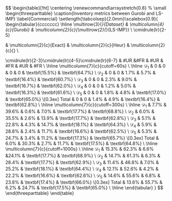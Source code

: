 $$
\begin{table}[!ht]
\centering
\renewcommand\arraystretch{0.8}
% \small
\begin{threeparttable}
\caption{Inventory metrics between Gurobi and LS-IMP}
\label{Commercial}
\setlength{\tabcolsep}{2.0mm}\scalebox{0.9}{
\begin{tabular}{ccccccc}
\hline
    \multirow{3}{*}{Dataset}  & \multicolumn{4}{c}{Gurobi} & \multicolumn{2}{c}{\multirow{2}{*}{LS-IMP}} \\
\cmidrule(lr){2-5}

 &  \multicolumn{2}{c}{Exact} & \multicolumn{2}{c}{Heur} & \multicolumn{2}{c}{} \\
 
\cmidrule(lr){2-3}\cmidrule(lr){4-5}\cmidrule(lr){6-7}
 &  \#UR &\#FR & \#UR & \#FR & \#UR & \#FR \\
\hline
\multicolumn{7}{c}{cutoff=60s} \\
\hline
$\mathcal{D}_1$   & 0 & 0   & 0    & 0    & \textbf{15.5\%}    & \textbf{64.7\%}   \\
$\mathcal{D}_2$    & 0 & 0   & 1.7\%  & 5.7\%   & \textbf{16.4\%}   & \textbf{60.7\%}  \\
$\mathcal{D}_3$   & 0 & 0   & 2.3\%  & 9.0\%   & \textbf{16.7\%}  & \textbf{62.0\%}    \\
$\mathcal{D}_4$   & 0 & 0   & 1.2\%   & 5.0\%  & \textbf{16.3\%}   & \textbf{61.6\%}     \\
$\mathcal{D}_5$   & 0 & 0   & 1.8\%   & 4.8\%  & \textbf{17.0\%}   & \textbf{65.0\%}     \\[0.3ex] 
Total & 0 & 0   & 1.4\%     & 4.9\%   & \textbf{16.4\%}    & \textbf{62.8\%}   \\
\hline
\multicolumn{7}{c}{cutoff=300s} \\
\hline
$\mathcal{D}_1$    & 7.7\%    & 39.6\%   &  0.6\%    & 7.0\%   & \textbf{17.7\%}    & \textbf{68.8\%}   \\
$\mathcal{D}_2$  & 6.0\%  & 35.5\%    & 2.6\%   & 13.9\%    & \textbf{17.7\%}   & \textbf{62.8\%}  \\
$\mathcal{D}_3$    & 5.1\% & 22.8\%   & 4.3\%  &  14.7\%   & \textbf{18.1\%}  & \textbf{64.3\%}    \\
$\mathcal{D}_4$   & 5.9\% & 28.8\%    & 2.4\%   & 11.7\%   & \textbf{16.6\%}   & \textbf{62.5\%}     \\
$\mathcal{D}_5$    & 5.3\% & 24.7\%    & 3.4\%  &  11.2\%   & \textbf{17.3\%}   & \textbf{65.7\%}     \\[0.3ex] 
Total    & 6.0\% & 30.3\%    & 2.7\%  &  11.7\%   & \textbf{17.5\%}   & \textbf{64.8\%}     \\
\hline
\multicolumn{7}{c}{cutoff=1000s} \\
\hline
$\mathcal{D}_1$    & 15.3\%   &  62.3\%    & 6.6\%    &24.1\%    & \textbf{17.7\%}    & \textbf{68.9\%}   \\
$\mathcal{D}_2$  & 14.7\%  & 61.3\%    & 6.3\%   & 28.4\%    & \textbf{17.7\%}   & \textbf{62.9\%}  \\
$\mathcal{D}_3$   & 11.4\% & 46.8\%   & 7.0\%  &  25.2\%    & \textbf{18.1\%}  & \textbf{64.4\%}    \\
$\mathcal{D}_4$    & 12.1\% & 52.6\%   & 4.2\%  & 22.2\%   & \textbf{16.6\%}   & \textbf{62.6\%}     \\
$\mathcal{D}_5$   & 14.6\% & 55.6\%    & 6.8\%  &  23.8\%   & \textbf{17.4\%}   & \textbf{66.0\%}     \\[0.3ex] 
Total    & 13.6\%  & 55.7\%    &  6.2\%    & 24.7\%    & \textbf{17.5\%}    & \textbf{65.0\%}   \\
\hline
\end{tabular}
}
$$
\end{threeparttable}
\end{table}
